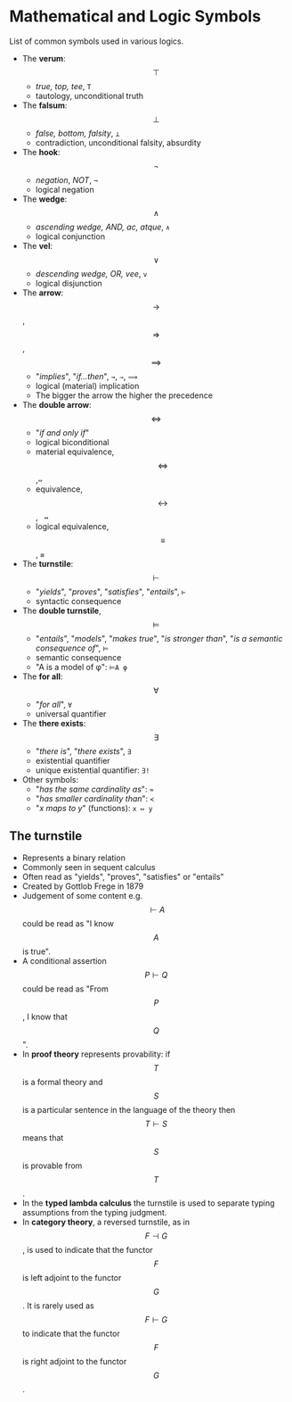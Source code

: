 # Mathematical and Logic Symbols

List of common symbols used in various logics.

- The __verum__: $$\top$$
  - _true, top, tee_, `T`
  - tautology, unconditional truth
- The __falsum__: $$\bot$$
  - _false, bottom, falsity_, `⊥`
  - contradiction, unconditional falsity, absurdity
- The __hook__: $$\lnot$$
  - _negation_, _NOT_, `¬`
  - logical negation
- The __wedge__: $$\land$$
  - _ascending wedge, AND, ac, atque_, `∧`
  - logical conjunction
- The __vel__: $$\lor$$
  - _descending wedge, OR, vee_, `v`
  - logical disjunction
- The __arrow__: $$\to$$, $$\Rightarrow$$, $$\implies$$
  - "_implies_", "_if...then_", `→`, `⇒`, `⟹`
  - logical (material) implication
  - The bigger the arrow the higher the precedence
- The __double arrow__: $$\iff$$
  - "_if and only if_"
  - logical biconditional
  - material equivalence, $$\Leftrightarrow$$,`⇔`
  - equivalence, $$\leftrightarrow$$, ` ↔`
  - logical equivalence, $$\equiv$$, `≡`
- The __turnstile__: $$\vdash$$
  - "_yields_", "_proves_", "_satisfies_", "_entails_", `⊢`
  - syntactic consequence
- The __double turnstile__, $$\models$$
  - "_entails_", "_models_", "_makes true_", "_is stronger than_", "_is a semantic consequence of_", `⊨`
  - semantic consequence
  - "A is a model of φ": `⊨A φ`
- The __for all__: $$\forall$$
  - "_for all_", `∀`
  - universal quantifier
- The __there exists__: $$\exists$$
  - "_there is_", "_there exists_", `∃`
  - existential quantifier
  - unique existential quantifier: `∃!`
- Other symbols:
  - "_has the same cardinality as_": `≈`
  - "_has smaller cardinality than_": `≺`
  - "_x maps to y_" (functions): `x ↦ y`





## The turnstile
- Represents a binary relation
- Commonly seen in sequent calculus
- Often read as "yields", "proves", "satisfies" or "entails"
- Created by Gottlob Frege in 1879
- Judgement of some content e.g. $$\vdash A$$ could be read as "I know $$A$$ is true".
- A conditional assertion $$P\vdash Q$$ could be read as "From $$P$$, I know that $$Q$$".
- In **proof theory** represents provability: if $$T$$ is a formal theory and $$S$$ is a particular sentence in the language of the theory then $$T\vdash S$$ means that $$S$$ is provable from $$T$$.
- In the **typed lambda calculus** the turnstile is used to separate typing assumptions from the typing judgment.
- In **category theory**, a reversed turnstile, as in $$F\dashv G$$, is used to indicate that the functor $$F$$ is left adjoint to the functor $$G$$. It is rarely used as $$F\vdash G$$ to indicate that the functor $$F$$ is right adjoint to the functor $$G$$.
